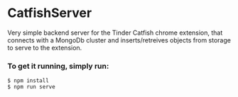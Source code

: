 # CatfishServer
Very simple backend server for the Tinder Catfish chrome extension, that connects with a MongoDb cluster and inserts/retreives objects
from storage to serve to the extension.


### To get it running, simply run:
```$ npm install```
<br>
```$ npm run serve```
